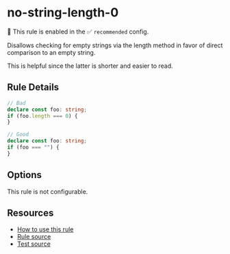 # no-string-length-0

💼 This rule is enabled in the ✅ `recommended` config.

Disallows checking for empty strings via the length method in favor of direct comparison to an empty string.

<!-- end auto-generated rule header -->

This is helpful since the latter is shorter and easier to read.

## Rule Details

```ts
// Bad
declare const foo: string;
if (foo.length === 0) {
}

// Good
declare const foo: string;
if (foo === "") {
}
```

## Options

This rule is not configurable.

## Resources

- [How to use this rule](https://complete-ts.github.io/eslint-plugin-complete)
- [Rule source](https://github.com/complete-ts/complete/blob/main/packages/eslint-plugin-complete/src/rules/no-string-length-0.ts)
- [Test source](https://github.com/complete-ts/complete/blob/main/packages/eslint-plugin-complete/tests/rules/no-string-length-0.test.ts)

